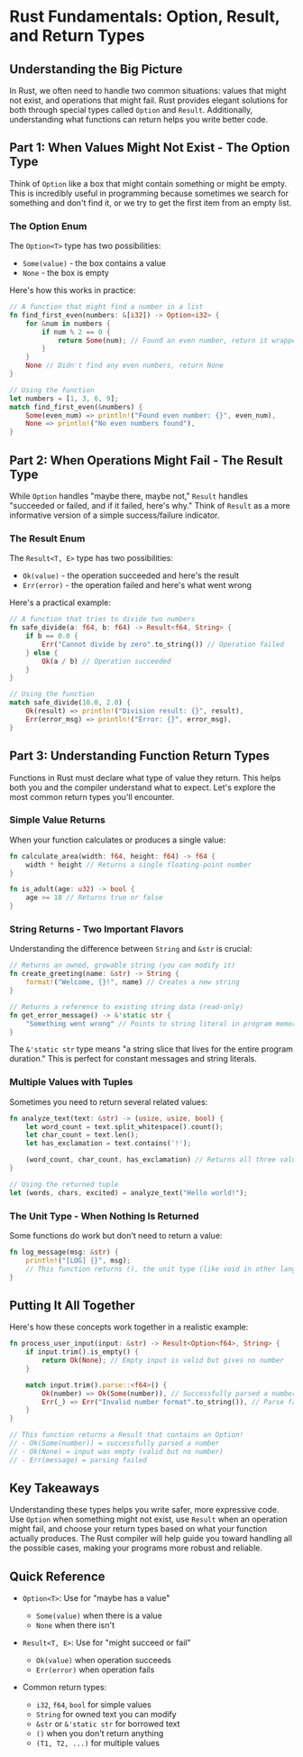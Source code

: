 # Rust Fundamentals: Option, Result, and Return Types

## Understanding the Big Picture

In Rust, we often need to handle two common situations: values that might not exist, and operations that might fail. Rust provides elegant solutions for both through special types called `Option` and `Result`. Additionally, understanding what functions can return helps you write better code.

## Part 1: When Values Might Not Exist - The Option Type

Think of `Option` like a box that might contain something or might be empty. This is incredibly useful in programming because sometimes we search for something and don't find it, or we try to get the first item from an empty list.

### The Option Enum

The `Option<T>` type has two possibilities:
- `Some(value)` - the box contains a value
- `None` - the box is empty

Here's how this works in practice:

```rust
// A function that might find a number in a list
fn find_first_even(numbers: &[i32]) -> Option<i32> {
    for &num in numbers {
        if num % 2 == 0 {
            return Some(num); // Found an even number, return it wrapped in Some
        }
    }
    None // Didn't find any even numbers, return None
}

// Using the function
let numbers = [1, 3, 6, 9];
match find_first_even(&numbers) {
    Some(even_num) => println!("Found even number: {}", even_num),
    None => println!("No even numbers found"),
}
```

## Part 2: When Operations Might Fail - The Result Type

While `Option` handles "maybe there, maybe not," `Result` handles "succeeded or failed, and if it failed, here's why." Think of `Result` as a more informative version of a simple success/failure indicator.

### The Result Enum

The `Result<T, E>` type has two possibilities:
- `Ok(value)` - the operation succeeded and here's the result
- `Err(error)` - the operation failed and here's what went wrong

Here's a practical example:

```rust
// A function that tries to divide two numbers
fn safe_divide(a: f64, b: f64) -> Result<f64, String> {
    if b == 0.0 {
        Err("Cannot divide by zero".to_string()) // Operation failed
    } else {
        Ok(a / b) // Operation succeeded
    }
}

// Using the function
match safe_divide(10.0, 2.0) {
    Ok(result) => println!("Division result: {}", result),
    Err(error_msg) => println!("Error: {}", error_msg),
}
```

## Part 3: Understanding Function Return Types

Functions in Rust must declare what type of value they return. This helps both you and the compiler understand what to expect. Let's explore the most common return types you'll encounter.

### Simple Value Returns

When your function calculates or produces a single value:

```rust
fn calculate_area(width: f64, height: f64) -> f64 {
    width * height // Returns a single floating-point number
}

fn is_adult(age: u32) -> bool {
    age >= 18 // Returns true or false
}
```

### String Returns - Two Important Flavors

Understanding the difference between `String` and `&str` is crucial:

```rust
// Returns an owned, growable string (you can modify it)
fn create_greeting(name: &str) -> String {
    format!("Welcome, {}!", name) // Creates a new string
}

// Returns a reference to existing string data (read-only)
fn get_error_message() -> &'static str {
    "Something went wrong" // Points to string literal in program memory
}
```

The `&'static str` type means "a string slice that lives for the entire program duration." This is perfect for constant messages and string literals.

### Multiple Values with Tuples

Sometimes you need to return several related values:

```rust
fn analyze_text(text: &str) -> (usize, usize, bool) {
    let word_count = text.split_whitespace().count();
    let char_count = text.len();
    let has_exclamation = text.contains('!');

    (word_count, char_count, has_exclamation) // Returns all three values
}

// Using the returned tuple
let (words, chars, excited) = analyze_text("Hello world!");
```

### The Unit Type - When Nothing Is Returned

Some functions do work but don't need to return a value:

```rust
fn log_message(msg: &str) {
    println!("[LOG] {}", msg);
    // This function returns (), the unit type (like void in other languages)
}
```

## Putting It All Together

Here's how these concepts work together in a realistic example:

```rust
fn process_user_input(input: &str) -> Result<Option<f64>, String> {
    if input.trim().is_empty() {
        return Ok(None); // Empty input is valid but gives no number
    }

    match input.trim().parse::<f64>() {
        Ok(number) => Ok(Some(number)), // Successfully parsed a number
        Err(_) => Err("Invalid number format".to_string()), // Parse failed
    }
}

// This function returns a Result that contains an Option!
// - Ok(Some(number)) = successfully parsed a number
// - Ok(None) = input was empty (valid but no number)
// - Err(message) = parsing failed
```

## Key Takeaways

Understanding these types helps you write safer, more expressive code. Use `Option` when something might not exist, use `Result` when an operation might fail, and choose your return types based on what your function actually produces. The Rust compiler will help guide you toward handling all the possible cases, making your programs more robust and reliable.

## Quick Reference

- `Option<T>`: Use for "maybe has a value"
  - `Some(value)` when there is a value
  - `None` when there isn't

- `Result<T, E>`: Use for "might succeed or fail"
  - `Ok(value)` when operation succeeds
  - `Err(error)` when operation fails

- Common return types:
  - `i32`, `f64`, `bool` for simple values
  - `String` for owned text you can modify
  - `&str` or `&'static str` for borrowed text
  - `()` when you don't return anything
  - `(T1, T2, ...)` for multiple values
